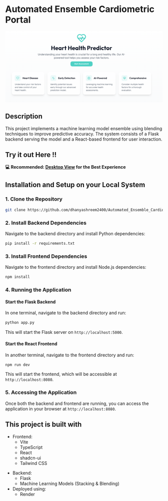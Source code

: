 # Automated Ensemble Cardiometric Portal

![Project Preview](public/landing_page.png)
## Description
This project implements a machine learning model ensemble using blending techniques to improve predictive accuracy. The system consists of a Flask backend serving the model and a React-based frontend for user interaction.

## Try it out Here !! 

**💻 Recommended: [Desktop View](https://cardiometric-portal.onrender.com) for the Best Experience**


## Installation and Setup on your Local System

### 1. Clone the Repository
```sh
git clone https://github.com/dhanyashreem2400/Automated_Ensemble_Cardiometric_Portal
```

### 2. Install Backend Dependencies
Navigate to the backend directory and install Python dependencies:
```sh
pip install -r requirements.txt
```

### 3. Install Frontend Dependencies
Navigate to the frontend directory and install Node.js dependencies:
```sh
npm install
```

### 4. Running the Application

#### Start the Flask Backend
In one terminal, navigate to the backend directory and run:
```sh
python app.py
```
This will start the Flask server on `http://localhost:5000`.

#### Start the React Frontend
In another terminal, navigate to the frontend directory and run:
```sh
npm run dev
```
This will start the frontend, which will be accessible at `http://localhost:8080`.

### 5. Accessing the Application
Once both the backend and frontend are running, you can access the application in your browser at `http://localhost:8080`.

## This project is built with 
+ Frontend:
  - Vite
  - TypeScript
  - React
  - shadcn-ui
  - Tailwind CSS
* Backend:
  - Flask
  - Machine Learning Models (Stacking & Blending)
* Deployed using:
  - Render





